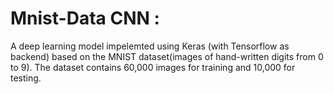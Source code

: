 # Mnist-Data CNN : 


A deep learning model impelemted using Keras (with Tensorflow as backend) based on the MNIST dataset(images of hand-written digits from 0 to 9).
The dataset contains 60,000 images for training and 10,000 for testing.
